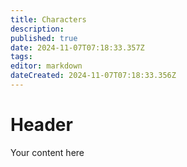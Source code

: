 ```yaml
---
title: Characters
description: 
published: true
date: 2024-11-07T07:18:33.357Z
tags: 
editor: markdown
dateCreated: 2024-11-07T07:18:33.356Z
---
```


# Header
Your content here